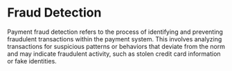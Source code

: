 # Fraud Detection
 Payment fraud detection refers to the process of identifying and preventing fraudulent transactions within the payment system. This involves analyzing transactions for suspicious patterns or behaviors that deviate from the norm and may indicate fraudulent activity, such as stolen credit card information or fake identities.
